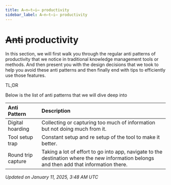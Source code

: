 ```yaml
---
title: A̶n̶t̶i̶ productivity
sidebar_label: A̶n̶t̶i̶ productivity
---
```



# ~~Anti~~ productivity

In this section, we will first walk you through the regular anti patterns of productivity that we notice in traditional knowledge management tools or methods. And then present you with the design decisions that we took to help you avoid these anti patterns and then finally end with tips to efficiently use those features.

TL;DR

Below is the list of anti patterns that we will dive deep into

| Anti Pattern | Description |
|:----------------|:-------------|
| Digital hoarding | Collecting or capturing too much of information but not doing much from it. |
| Tool setup trap | Constant setup and re setup of the tool to make it better. |
| Round trip capture | Taking a lot of effort to go into app, navigate to the destination where the new information belongs and then add that information there. |

*Updated on January 11, 2025, 3:48 AM UTC*

